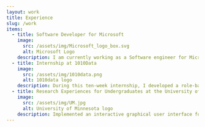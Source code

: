 ```yaml
---
layout: work
title: Experience
slug: /work
items:
  - title: Software Developer for Microsoft
    image:
      src: /assets/img/Microsoft_logo_box.svg
      alt: Microsoft Logo
    description: I am currently working as a Software engineer for Microsoft on the Windows Defender Team.
  - title: Internship at 1010Data
    image:
      src: /assets/img/1010data.png
      alt: 1010data logo
    description: During this ten-week internship, I developed a role-based access control system for one of 1010Data’s internal tools. This was written in Python using libraries such as Flask and SQLAlchemy. I also learned enterprise skills including agile development, unit testing, and test-driven development. I worked as a part of a five-person team and worked in a large, pre-existing codebase.
  - title: Research Experiences for Undergraduates at the University of Minnesota 
    image:
      src: /assets/img/UM.jpg
      alt: University of Minnesota logo
    description: Implemented an interactive graphical user interface for IBRelight, an image-based rendering and relighting tool for cultural heritage applications. The application creates a 3-dimensional model of an object from a series of still photographs. The interface allows the user to view the object under different lighting conditions and from any position in space. <br> Paper “<a href="https://experts.umn.edu/en/publications/ibrelight-an-image-based-3d-renderer-for-cultural-heritage">IBRelight An Image-Based 3D Renderer for Cultural Heritage</a>”, by Michael Tetzlaff, Gary Meyer, and Alex Kautz. Presented at Archiving 2018 Digitization Preservation, and Access, Washington, DC, April 2018.
---
```


